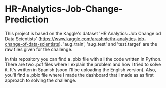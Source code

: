 # HR-Analytics-Job-Change-Prediction
This project is based on the Kaggle's dataset 'HR Analytics: Job Change od Data Scientists' (https://www.kaggle.com/arashnic/hr-analytics-job-change-of-data-scientists).
'aug_train', 'aug_test' and 'test_target' are the raw files given for the challenge.


In this repository you can find a .pbix file with all the code written in Python.
There are two .pdf files where I explain the problem and how I tried to solve it. It's written in Spanish (soon I'll be uploading the English version).
Also, you'll find a .pbix file where I made the dashboard that I made as as first approach to solving the challenge.
